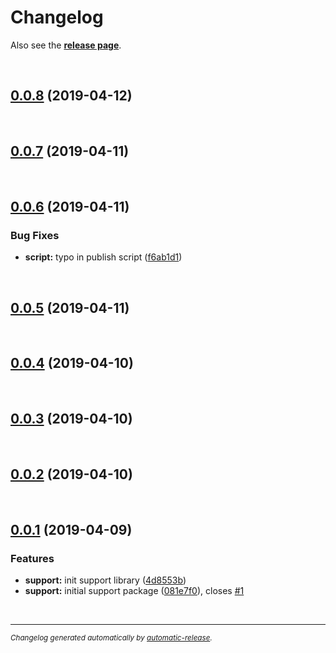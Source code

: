 # Changelog

Also see the **[release page](https://github.com/miguelramos/ng-lab/releases)**.

<br>

## [0.0.8](https://github.com/miguelramos/ng-lab/releases/tag/0.0.8) (2019-04-12)


<br>

## [0.0.7](https://github.com/miguelramos/ng-lab/releases/tag/0.0.7) (2019-04-11)


<br>

## [0.0.6](https://github.com/miguelramos/ng-lab/releases/tag/0.0.6) (2019-04-11)

### Bug Fixes

* **script:** typo in publish script ([f6ab1d1](https://github.com/miguelramos/ng-lab/commit/f6ab1d1))

<br>

## [0.0.5](https://github.com/miguelramos/ng-lab/releases/tag/0.0.5) (2019-04-11)


<br>

## [0.0.4](https://github.com/miguelramos/ng-lab/releases/tag/0.0.4) (2019-04-10)


<br>

## [0.0.3](https://github.com/miguelramos/ng-lab/releases/tag/0.0.3) (2019-04-10)


<br>

## [0.0.2](https://github.com/miguelramos/ng-lab/releases/tag/0.0.2) (2019-04-10)


<br>

## [0.0.1](https://github.com/miguelramos/ng-lab/releases/tag/0.0.1) (2019-04-09)

### Features

* **support:** init support library ([4d8553b](https://github.com/miguelramos/ng-lab/commit/4d8553b))
* **support:** initial support package ([081e7f0](https://github.com/miguelramos/ng-lab/commit/081e7f0)), closes [#1](https://github.com/miguelramos/ng-lab/issues/1)

<br>

---

<sup>*Changelog generated automatically by [automatic-release](https://github.com/dominique-mueller/automatic-release).*</sup>
